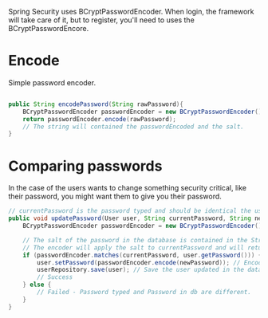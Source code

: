 Spring Security uses BCryptPasswordEncoder. When login, the framework will take care of it, but to register, you'll need to uses the BCryptPasswordEncore.

# Encode
Simple password encoder. 

```java

public String encodePassword(String rawPassword){
    BCryptPasswordEncoder passwordEncoder = new BCryptPasswordEncoder();
    return passwordEncoder.encode(rawPassword);
    // The string will contained the passwordEncoded and the salt.
}

```

# Comparing passwords
In the case of the users wants to change something security critical, like their password, you might want them to give you their password.

```java 
// currentPassword is the password typed and should be identical the user's password in the database.
public void updatePassword(User user, String currentPassword, String newPassword){
    BCryptPasswordEncoder passwordEncoder = new BCryptPasswordEncoder();

    // The salt of the password in the database is contained in the String.
    // The encoder will apply the salt to currentPassword and will return true if it matches.
    if (passwordEncoder.matches(currentPassword, user.getPassword())) {
        user.setPassword(passwordEncoder.encode(newPassword)); // Encodes the new password and give it to the User object
        userRepository.save(user); // Save the user updated in the database.
        // Success
    } else {
        // Failed - Password typed and Password in db are different.
    }
}

```
